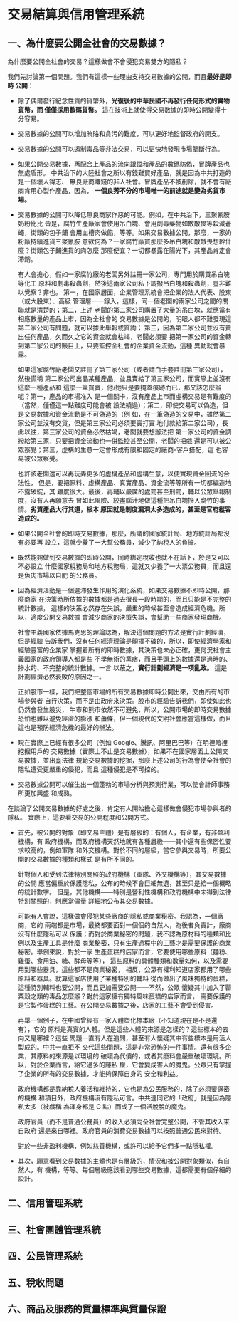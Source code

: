 # 交易結算與信用管理系統

## 一、為什麼要公開全社會的交易數據？

為什麼要公開全社會的交易？這樣做會不會侵犯交易雙方的隱私？

我們先討論第一個問題。我們有這樣一些理由支持交易數據的公開，而且**最好是即時
公開**：
* 除了偶爾發行紀念性質的貨幣外，**光復後的中華民國不再發行任何形式的實物貨幣，而
    僅僅採用數碼貨幣。**
    這在技術上就使得交易數據的即時公開變得十分容易。
* 交易數據的公開可以增加賄賂和貪污的難度，可以更好地監督政府的開支。
* 交易數據的公開可以遏制毒品等非法交易，可以更快地發現市場壟斷行為。
* 如果公開交易數據，再配合上產品的流向跟蹤和產品的數碼防偽，冒牌產品也無處盾形。
    中共治下的大陸社會之所以有錢難買好產品，就是因為中共打造的是一個壞人得志、
    無良廠商賺錢的非人社會。冒牌產品不被剷除，就不會有廠商肯用心製作產品，因為，
    **一個良莠不分的市場唯一的前途就是變為劣貨市場。**
* 交易數據的公開可以降低無良商家作惡的可能。例如，在中共治下，三聚氰胺奶粉比比
    皆是，腐竹生產廠家會使用吊白塊、會用劇毒藥物如敵敵畏等殺滅蒼蠅，街頭的包子鋪
    會用血槽肉做餡，等等。如果交易數據公開，那麼，一家奶粉廠持續進貨三聚氰胺
    意欲何為？一家腐竹廠買那麼多吊白塊和敵敵畏想幹什麼？街頭包子鋪進貨的肉怎麼
    那麼便宜？一切都暴露在陽光下，其產品肯定會滯銷。

    有人會擔心，假如一家腐竹廠的老闆另外註冊一家公司，專門用於購買吊白塊等化工
    原料和劇毒殺蟲劑，然後這兩家公司私下調撥吊白塊和殺蟲劑，豈非難以覺察？非也。
    第一，在國家層面，企業管理系統會把企業的法人代表、股東（或大股東）、高級
    管理層一一錄入，這樣，同一個老闆的兩家公司之間的關聯就是清楚的；第二，上述
    老闆的第二家公司購置了大量的吊白塊，就應當有相應數量的產品上市，因為全社會的
    交易數據是公開的，明眼人都不難發現這第二家公司有問題，就可以據此舉報或質詢；
    第三，因為第二家公司並沒有賣出任何產品，久而久之它的資金就會枯竭，老闆必須要
    把第一家公司的資金轉到第二家公司的賬目上，只要監控全社會的企業資金流動，這種
    異動就會暴露。

    如果這家腐竹廠老闆又註冊了第三家公司（或者請白手套註冊第三家公司），然後謊稱
    第二家公司出品某種產品，並且賣給了第三家公司，而實際上並沒有這麼一種產品和
    這麼一筆買賣，他/她只是要掩蓋痕跡而已，那又該怎麼辦呢？第一，產品的市場准入
    是一個關卡，沒有產品上市而虛構交易是有難度的（當然，僅僅這一點難度可能會被
    設法繞過）；第二，即使交易可以偽造，但是交易數據和資金流動是不可偽造的（例
    如，在一筆偽造的交易中，雖然第二家公司並沒有交貨，但是第三家公司必須要實打實
    地付款給第二家公司），長此以往，第三家公司的資金必然枯竭，老闆就要想辦法把
    第一家公司的資金調撥給第三家，只要把資金流動也一併監控甚至公開，老闆的把戲
    還是可以被公眾察覺；第三，虛構的生意一定會形成有限和固定的廠商-客戶搭配，這
    也容易被公眾察覺。

    也許該老闆還可以再玩弄更多的虛構產品和虛構生意，以便實現資金回流的合法性，
    但是，要把原料、虛構產品、真實產品、資金流等等所有一切都編造地不露破綻，其
    難度很大。最後，再輔以嚴厲的處罰甚至刑罰，輔以公眾舉報制度，沒有人再願意去
    冒如此風險、絞盡腦汁地做這種把吊白塊摻入腐竹的事情。**劣質產品大行其道，根本
    原因就是制度漏洞太多造成的，甚至是官府縱容造成的。**

* 如果公開全社會的即時交易數據，那麼，所謂的國家統計局、地方統計局都沒有必要再
    設立，這就少養了一大幫公務員，減少了納稅人的負擔。
* 既然能夠做到交易數據的即時公開，同時綁定稅收也就不在話下，於是又可以不必設立
    什麼國家稅務局和地方稅務局，這就又少養了一大票公務員，而且還是魚肉市場以自肥
    的公務員。
* 因為經濟活動是一個遲滯發生作用的演化系統，如果交易數據不即時公開，那麼商家
    在決策時所依據的數據都是過去很長一段時期的，而且只能是不完整的統計數據，
    這樣的決策必然存在失誤，嚴重的時候甚至會造成經濟危機。所以，適度公開交易數據
    會減少商家的決策失誤，會幫助一些商家發現商機。

    社會主義國家依據馬克思的理論認為，解決這個問題的方法是實行計劃經濟，但是經驗
    告訴我們，沒有任何經濟理論是顛撲不破的，所以，即使經濟學家和經驗豐富的企業家
    掌握着所有的即時數據，其決策也未必正確，更何況社會主義國家的政府領導人都是些
    不學無術的黨痞，而且手頭上的數據還是過時的、摻水的、不完整的統計數據。一言
    以蔽之，**實行計劃經濟是一項亂政。**
    這是計劃經濟必然衰敗的原因之一。

    正如股市一樣，我們把整個市場的所有交易數據即時公開出來，交由所有的市場參與者
    自行決策，而不是由政府來決策。股市的經驗告訴我們，即使如此也仍然會發生股災，
    牛市和熊市依然不可避免，所以，公開市場的即時交易數據恐怕也難以避免經濟的膨漲
    和蕭條，但一個現代的文明社會應當這樣做，而且這也是預防經濟危機的最好的辦法。
* 現在實際上已經有很多公司（例如 Google、騰訊、阿里巴巴等）在明裡暗裡挖掘用戶的
    交易數據（實際上不止是交易數據），如果不在國家層面上公開交易數據，並出臺法律
    規範交易數據的挖掘，那麼上述公司的行為會使全社會的隱私遭受更嚴重的侵犯，而且
    這種侵犯是不可控的。
* 交易數據公開可以催生出一個蓬勃的市場分析與預測行業，可以使會計師事務所更加興盛
    和成熟。

在談論了公開交易數據的好處之後，肯定有人開始擔心這樣做會侵犯市場參與者的隱私。
實際上，這要看交易的公開程度和公開方式。
* 首先，被公開的對象（即交易主體）是有層級的：有個人，有企業，有非盈利機構，有
    政府機構，而政府機構天然地就有各種層級——其中還有些保密性要求較高的，例如軍隊
    和外交機構。對於不同的層級，當它參與交易時，所要公開的交易數據的種類和樣式
    是有所不同的。

    針對個人和受到法律特別關照的政府機構（軍隊、外交機構等），其交易數據的公開
    應當偏重於保護隱私，公布的時候不會巨細無遺，甚至只是給一個概略的統計數字。
    但是，其他機構——特別是營利性機構和政府機構中未得到法律特別關照的，則應當儘量
    詳細地公布其交易數據。

    可能有人會說，這樣做會侵犯某些廠商的隱私或商業秘密。我認為，一個廠商，它的
    兩端都是市場，最終都要面對一個個的自然人，為後者負責計，廠商沒有什麼隱私可以
    保護；而對於商業秘密的問題，我不認為原材料的種類和比例以及生產工具是什麼
    商業秘密，只有生產過程中的工藝才是需要保護的商業秘密。舉例來說，對於一家
    生產蛋糕的店家而言，它要使用哪些原料（麵粉、雞蛋、食用油、糖、酵母等等），
    這些原料的具體種類和數量如何，以及需要用到哪些器具，這些都不是商業秘密，
    相反，公眾有權利知道店家都用了哪些原料和器具。就算這家店使用了某種特別的輔料
    從而做出了風味獨特的蛋糕，這種特別輔料也要公開，而且更加需要公開——不然，公眾
    懷疑其中加入了罌粟殼之類的毒品怎麼辦？對於這家擁有獨特風味蛋糕的店家而言，
    需要保護的是它製作蛋糕的工藝。在公開交易數據之後，店家的工藝不會受到侵害。

    再舉一個例子，在中國曾經有一家人體塑化標本廠（不知道現在是不是還有），它的
    原料是真實的人體。但是這些人體的來源是怎樣的？這些標本的去向又是哪裡？這些
    問題一直有人在追問，甚至有人懷疑其中有些標本是用活人製成的。中共一直拒不
    交代這些問題，這是非常恐怖的一件事情。還有很多企業，其原料的來源是以環境的
    破壞為代價的，或者其廢料會嚴重破壞環境。所以，對於企業而言，給它過多的隱私
    權，它會變成害人的魔鬼。公眾只有掌握了企業的所有的交易數據，才能夠保障自身的
    安全和利益。

    政府機構都是靠納稅人養活和維持的，它也是為公民服務的，除了必須要保密的機構
    和項目外，政府機構沒有隱私可言。中共連同它的「政府」就是因為隱私太多（被戲稱
    為渾身都是 G 點）而成了一個活脫脫的魔鬼。

    政府官員（而不是普通公務員）的收入必須向全社會完整公開，不管其收入來自政府
    還是來自哪裡。政府官員的消費交易數據可以按照普通公民來對待。

    對於一些非盈利機構，例如慈善機構，或許可以給予它們多一點隱私權。
* 其次，願意看到交易數據的主體也是有層級的，情況和被公開對象類似，有自然人，有
    機構，等等。每個層級應該看到哪些交易數據，這都需要有個仔細的設計。

## 二、信用管理系統

## 三、社會團體管理系統

## 四、公民管理系統

## 五、稅收問題

## 六、商品及服務的質量標準與質量保證
